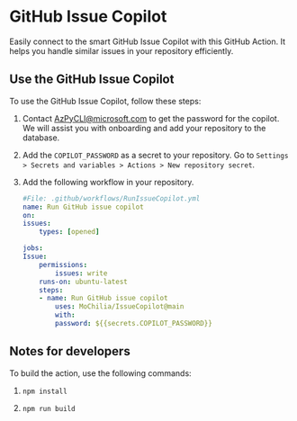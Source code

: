# GitHub Issue Copilot

Easily connect to the smart GitHub Issue Copilot with this GitHub Action. It helps you handle similar issues in your repository efficiently.

## Use the GitHub Issue Copilot

To use the GitHub Issue Copilot, follow these steps:

1. Contact AzPyCLI@microsoft.com to get the password for the copilot. We will assist you with onboarding and add your repository to the database.

1. Add the `COPILOT_PASSWORD` as a secret to your repository. Go to `Settings > Secrets and variables > Actions > New repository secret`.

1. Add the following workflow in your repository.

    ```yaml
    #File: .github/workflows/RunIssueCopilot.yml
    name: Run GitHub issue copilot
    on:
    issues:
        types: [opened]

    jobs:
    Issue:
        permissions:
            issues: write
        runs-on: ubuntu-latest
        steps:
        - name: Run GitHub issue copilot
            uses: MoChilia/IssueCopilot@main
            with:
            password: ${{secrets.COPILOT_PASSWORD}}
    ```

## Notes for developers

To build the action, use the following commands:

1. `npm install`

1. `npm run build`

